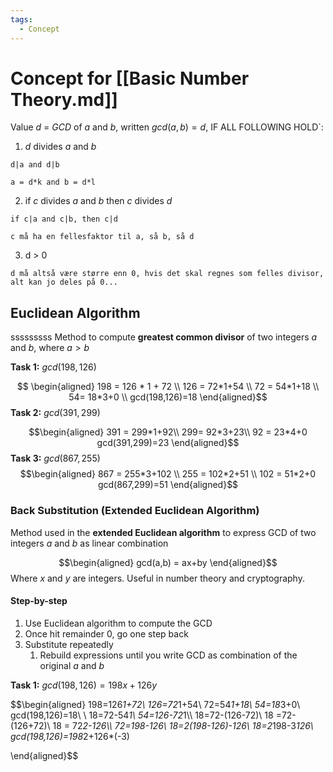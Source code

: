 ```yaml
---
tags:
  - Concept
---
```

# Concept for [[Basic Number Theory.md]]

Value $d$ = $GCD$ of $a$ and $b$, written $gcd(a,b) = d$, IF ALL FOLLOWING HOLD`:

1. $d$ divides $a$ and $b$
``` Example
d|a and d|b

a = d*k and b = d*l
```
2. if $c$ divides $a$ and $b$ then $c$ divides $d$
``` Example
if c|a and c|b, then c|d

c må ha en fellesfaktor til a, så b, så d
```
3. d > 0
``` Forklaring
d må altså være større enn 0, hvis det skal regnes som felles divisor, alt kan jo deles på 0...
```

## Euclidean Algorithm
sssssssss
Method to compute **greatest common divisor** of two integers $a$ and $b$, where $a > b$


**Task 1:**
$gcd(198,126)$

$$ \begin{aligned}
198 = 126 * 1 + 72 \\
126 = 72*1+54 \\ 
72 = 54*1+18 \\
54= 18*3+0 \\
gcd(198,126)=18
\end{aligned}$$
**Task 2:**
$gcd(391,299)$

$$\begin{aligned}
391 = 299*1+92\\
299= 92*3+23\\
92 = 23*4+0
gcd(391,299)=23
\end{aligned}$$
**Task 3:**
$gcd(867,255)$
$$\begin{aligned}
867 = 255*3+102 \\
255 = 102*2+51 \\
102 = 51*2+0
gcd(867,299)=51
\end{aligned}$$

### Back Substitution (Extended Euclidean Algorithm)

Method used in the **extended Euclidean algorithm** to express GCD of two integers $a$ and $b$ as linear combination

$$\begin{aligned}
gcd(a,b) = ax+by
\end{aligned}$$
Where $x$ and $y$ are integers. Useful in number theory and cryptography.

#### Step-by-step
1. Use Euclidean algorithm to compute the GCD
2. Once hit remainder 0, go one step back
3. Substitute repeatedly
	1. Rebuild expressions until you write GCD as combination of the original $a$ and $b$

**Task 1:**
$gcd(198,126)=198x+126y$

$$\begin{aligned}
198=126*1+72\\
126=72*1+54\\
72=54*1+18\\
54=18*3+0\\
gcd(198,126)=18\\
\\
18=72-54*1\\
54=126-72*1\\\\
18=72-(126-72)\\
18 =72-(126+72)\\
18 = 72*2-126\\\\
72=198-126\\
18=2(198-126)-126\\
18=2*198-3*126\\  
gcd(198,126)=198*2+126*(-3)

\end{aligned}$$